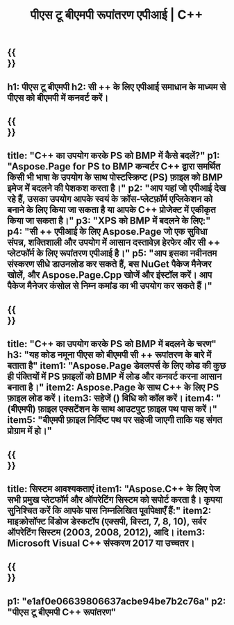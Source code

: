 ﻿---
translation: true
template: /_templates/_conversion-child-cpp.md
title: पीएस टू बीएमपी रूपांतरण एपीआई | C++
url: /cpp/conversion/ps-to-bmp/
description: पीएस टू बीएमपी रूपांतरण Aspose.Page द्वारा प्रदान किया गया C++ API समाधान के लिए। विंडोज 32 बिट, विंडोज 64 बिट और लिनक्स 64 बिट के लिए सी ++ रनटाइम एनवायरनमेंट में काम करता है।
informat: PS
outformat: BMP
otherformats: XPS EPS
---

{{<section banner>}}
---
h1: पीएस टू बीएमपी
h2: सी ++ के लिए एपीआई समाधान के माध्यम से पीएस को बीएमपी में कनवर्ट करें।
---

{{<section overview>}}
---
title: "C++ का उपयोग करके PS को BMP में कैसे बदलें?"
p1: "Aspose.Page for PS to BMP कन्वर्टर C++ द्वारा समर्थित किसी भी भाषा के उपयोग के साथ पोस्टस्क्रिप्ट (PS) फ़ाइल को BMP इमेज में बदलने की पेशकश करता है।"
p2: "आप यहां जो एपीआई देख रहे हैं, उसका उपयोग आपके स्वयं के क्रॉस-प्लेटफ़ॉर्म एप्लिकेशन को बनाने के लिए किया जा सकता है या आपके C++ प्रोजेक्ट में एकीकृत किया जा सकता है।"
p3: "XPS को BMP में बदलने के लिए:"
p4: "सी ++ एपीआई के लिए Aspose.Page जो एक सुविधा संपन्न, शक्तिशाली और उपयोग में आसान दस्तावेज़ हेरफेर और सी ++ प्लेटफॉर्म के लिए रूपांतरण एपीआई है।"
p5: "आप इसका नवीनतम संस्करण सीधे डाउनलोड कर सकते हैं, बस NuGet पैकेज मैनेजर खोलें, और Aspose.Page.Cpp खोजें और इंस्टॉल करें। आप पैकेज मैनेजर कंसोल से निम्न कमांड का भी उपयोग कर सकते हैं।"
---

{{<section feature1>}}
---
title: "C++ का उपयोग करके PS को BMP में बदलने के चरण"
h3: "यह कोड नमूना पीएस को बीएमपी सी ++ रूपांतरण के बारे में बताता है"
item1: "Aspose.Page डेवलपर्स के लिए कोड की कुछ ही पंक्तियों में PS फ़ाइलों को BMP में लोड और कनवर्ट करना आसान बनाता है।"
item2: Aspose.Page के साथ C++ के लिए PS फ़ाइल लोड करें।
item3: सहेजें () विधि को कॉल करें।
item4: "(बीएमपी) फ़ाइल एक्सटेंशन के साथ आउटपुट फ़ाइल पथ पास करें।"
item5: "बीएमपी फ़ाइल निर्दिष्ट पथ पर सहेजी जाएगी ताकि यह संगत प्रोग्राम में हो।"
---

{{<section feature2>}}
---
title: सिस्टम आवश्यकताएं
item1: "Aspose.C++ के लिए पेज सभी प्रमुख प्लेटफॉर्म और ऑपरेटिंग सिस्टम को सपोर्ट करता है। कृपया सुनिश्चित करें कि आपके पास निम्नलिखित पूर्वापेक्षाएँ हैं:"
item2: माइक्रोसॉफ्ट विंडोज डेस्कटॉप (एक्सपी, विस्टा, 7, 8, 10), सर्वर ऑपरेटिंग सिस्टम (2003, 2008, 2012), आदि।
item3: Microsoft Visual C++ संस्करण 2017 या उच्चतर।
---

{{<section gist>}}
---
p1: "e1af0e06639806637acbe94be7b2c76a"
p2: "पीएस टू बीएमपी C++ रूपांतरण"
---
